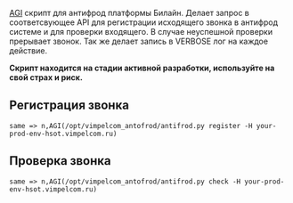 [AGI](https://docs.asterisk.org/Asterisk_20_Documentation/API_Documentation/Dialplan_Applications/AGI/) скрипт для
антифрод платформы Билайн.
Делает запрос в соответсвующее API для регистрации исходящего звонка в антифрод системе и для проверки входящего.
В случае неуспешной проверки прерывает звонок. Так же делает запись в VERBOSE лог на каждое действие.

**Скрипт находится на стадии активной разработки, используйте на свой страх и риск.**

## Регистрация звонка

```
same => n,AGI(/opt/vimpelcom_antofrod/antifrod.py register -H your-prod-env-hsot.vimpelcom.ru)
```

## Проверка звонка

```
same => n,AGI(/opt/vimpelcom_antofrod/antifrod.py check -H your-prod-env-hsot.vimpelcom.ru)
```
